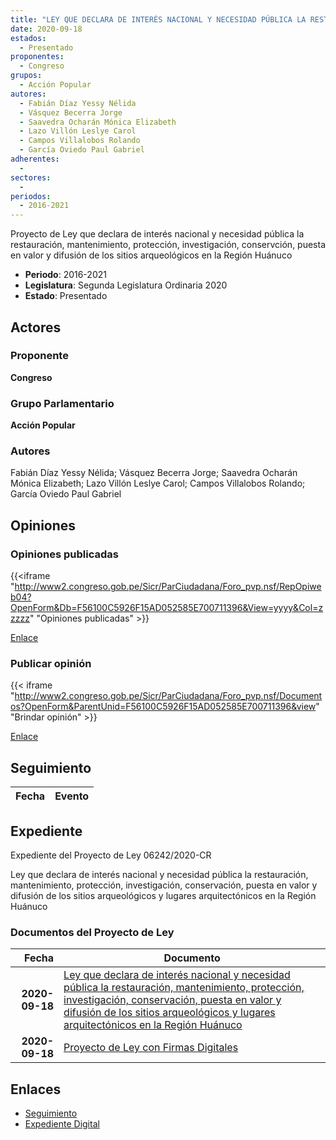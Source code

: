 ```yaml
---
title: "LEY QUE DECLARA DE INTERÉS NACIONAL Y NECESIDAD PÚBLICA LA RESTAURACIÓN, MANTENIMIENTO, PROTECCIÓN, INVESTIGACIÓN, CONSERVACIÓN, PUESTA EN VALOR Y DIFUSIÓN DE LOS SITIOS ARQUEOLÓGICOS Y LUGARES ARQUITECTÓNICOS EN LA REGIÓN HUÁNUCO"
date: 2020-09-18
estados: 
  - Presentado
proponentes: 
  - Congreso
grupos: 
  - Acción Popular
autores: 
  - Fabián Díaz Yessy Nélida
  - Vásquez Becerra Jorge
  - Saavedra Ocharán Mónica Elizabeth
  - Lazo Villón Leslye Carol
  - Campos Villalobos Rolando
  - García Oviedo Paul Gabriel
adherentes: 
  - 
sectores: 
  - 
periodos: 
  - 2016-2021
---
```


Proyecto de Ley que declara de interés nacional y necesidad pública la restauración, mantenimiento, protección, investigación, conservción, puesta en valor y difusión de los sitios arqueológicos en la Región Huánuco

- **Periodo**: 2016-2021
- **Legislatura**: Segunda Legislatura Ordinaria 2020
- **Estado**: Presentado

## Actores

### Proponente

**Congreso**

### Grupo Parlamentario

**Acción Popular**

### Autores

Fabián Díaz Yessy Nélida; Vásquez Becerra Jorge; Saavedra Ocharán Mónica Elizabeth; Lazo Villón Leslye Carol; Campos Villalobos Rolando; García Oviedo Paul Gabriel


## Opiniones

### Opiniones publicadas

{{<iframe "http://www2.congreso.gob.pe/Sicr/ParCiudadana/Foro_pvp.nsf/RepOpiweb04?OpenForm&Db=F56100C5926F15AD052585E700711396&View=yyyy&Col=zzzzz" "Opiniones publicadas" >}}

[Enlace](http://www2.congreso.gob.pe/Sicr/ParCiudadana/Foro_pvp.nsf/RepOpiweb04?OpenForm&Db=F56100C5926F15AD052585E700711396&View=yyyy&Col=zzzzz)
### Publicar opinión

{{< iframe "http://www2.congreso.gob.pe/Sicr/ParCiudadana/Foro_pvp.nsf/Documentos?OpenForm&ParentUnid=F56100C5926F15AD052585E700711396&view" "Brindar opinión" >}}

[Enlace](http://www2.congreso.gob.pe/Sicr/ParCiudadana/Foro_pvp.nsf/Documentos?OpenForm&ParentUnid=F56100C5926F15AD052585E700711396&view)

## Seguimiento

| Fecha | Evento |
|------:|--------|


## Expediente

Expediente del Proyecto de Ley 06242/2020-CR

Ley que declara de interés nacional y necesidad pública la restauración, mantenimiento, protección, investigación, conservación, puesta en valor y difusión de los sitios arqueológicos y lugares arquitectónicos en la Región Huánuco


### Documentos del Proyecto de Ley

| Fecha | Documento |
|------:|--------|
| **2020-09-18** | [Ley que declara de interés nacional y necesidad pública la restauración, mantenimiento, protección, investigación, conservación, puesta en valor y difusión de los sitios arqueológicos y lugares arquitectónicos en la Región Huánuco](http://www.leyes.congreso.gob.pe/Documentos/2016_2021/Proyectos_de_Ley_y_de_Resoluciones_Legislativas/PL06242-20200918.pdf) |
| **2020-09-18** | [Proyecto de Ley con Firmas Digitales](http://www.leyes.congreso.gob.pe/Documentos/2016_2021/Proyectos_de_Ley_y_de_Resoluciones_Legislativas/Proyectos_Firmas_digitales/PL06242.pdf) |

## Enlaces 

- [Seguimiento](http://www2.congreso.gob.pehttp://www2.congreso.gob.pe/Sicr/TraDocEstProc/CLProLey2016.nsf/f7fff46988ca05b1052578e100829cc7/a43400191b160e85052585e8000652f7?OpenDocument)
- [Expediente Digital](http://www2.congreso.gob.pehttp://www2.congreso.gob.pe/Sicr/TraDocEstProc/CLProLey2016.nsf/f7fff46988ca05b1052578e100829cc7/a43400191b160e85052585e8000652f7?OpenDocument&Click=05257FB7005EB655.eb71d0cf91d8294e05256cdf006b5706/$Body/0.1C6C)
